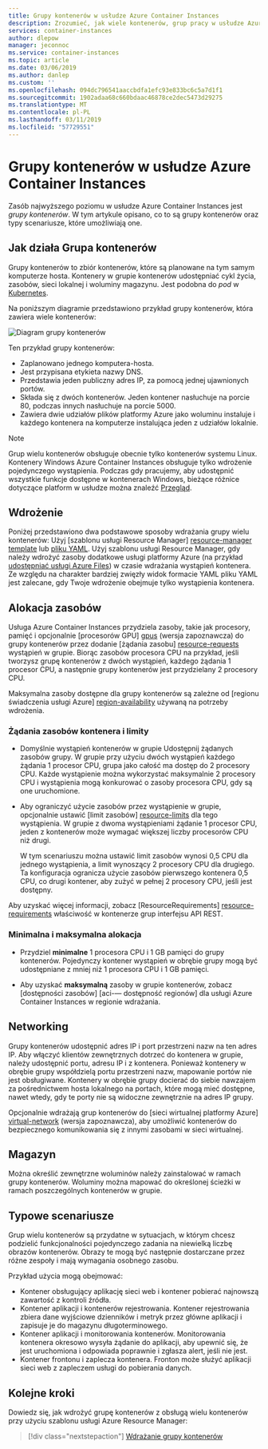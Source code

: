 ```yaml
---
title: Grupy kontenerów w usłudze Azure Container Instances
description: Zrozumieć, jak wiele kontenerów, grup pracy w usłudze Azure Container Instances
services: container-instances
author: dlepow
manager: jeconnoc
ms.service: container-instances
ms.topic: article
ms.date: 03/06/2019
ms.author: danlep
ms.custom: ''
ms.openlocfilehash: 094dc796541aaccbdfa1efc93e833bc6c5a7d1f1
ms.sourcegitcommit: 1902adaa68c660bdaac46878ce2dec5473d29275
ms.translationtype: MT
ms.contentlocale: pl-PL
ms.lasthandoff: 03/11/2019
ms.locfileid: "57729551"
---
```

# <a name="container-groups-in-azure-container-instances"></a>Grupy kontenerów w usłudze Azure Container Instances

Zasób najwyższego poziomu w usłudze Azure Container Instances jest *grupy kontenerów*. W tym artykule opisano, co to są grupy kontenerów oraz typy scenariusze, które umożliwiają one.

## <a name="how-a-container-group-works"></a>Jak działa Grupa kontenerów

Grupy kontenerów to zbiór kontenerów, które są planowane na tym samym komputerze hosta. Kontenery w grupie kontenerów udostępniać cykl życia, zasobów, sieci lokalnej i woluminy magazynu. Jest podobna do *pod* w [Kubernetes][kubernetes-pod].

Na poniższym diagramie przedstawiono przykład grupy kontenerów, która zawiera wiele kontenerów:

![Diagram grupy kontenerów][container-groups-example]

Ten przykład grupy kontenerów:

* Zaplanowano jednego komputera-hosta.
* Jest przypisana etykieta nazwy DNS.
* Przedstawia jeden publiczny adres IP, za pomocą jednej ujawnionych portów.
* Składa się z dwóch kontenerów. Jeden kontener nasłuchuje na porcie 80, podczas innych nasłuchuje na porcie 5000.
* Zawiera dwie udziałów plików platformy Azure jako woluminu instaluje i każdego kontenera na komputerze instalująca jeden z udziałów lokalnie.

> [!NOTE]
> Grup wielu kontenerów obsługuje obecnie tylko kontenerów systemu Linux. Kontenery Windows Azure Container Instances obsługuje tylko wdrożenie pojedynczego wystąpienia. Podczas gdy pracujemy, aby udostępnić wszystkie funkcje dostępne w kontenerach Windows, bieżące różnice dotyczące platform w usłudze można znaleźć [Przegląd](container-instances-overview.md#linux-and-windows-containers).

## <a name="deployment"></a>Wdrożenie

Poniżej przedstawiono dwa podstawowe sposoby wdrażania grupy wielu kontenerów: Użyj [szablonu usługi Resource Manager] [ resource-manager template] lub [pliku YAML][yaml-file]. Użyj szablonu usługi Resource Manager, gdy należy wdrożyć zasoby dodatkowe usługi platformy Azure (na przykład [udostępniać usługi Azure Files][azure-files]) w czasie wdrażania wystąpień kontenera. Ze względu na charakter bardziej zwięzły widok formacie YAML pliku YAML jest zalecane, gdy Twoje wdrożenie obejmuje tylko wystąpienia kontenera.

## <a name="resource-allocation"></a>Alokacja zasobów

Usługa Azure Container Instances przydziela zasoby, takie jak procesory, pamięć i opcjonalnie [procesorów GPU] [ gpus] (wersja zapoznawcza) do grupy kontenerów przez dodanie [żądania zasobu] [ resource-requests] wystąpień w grupie. Biorąc zasobów procesora CPU na przykład, jeśli tworzysz grupę kontenerów z dwóch wystąpień, każdego żądania 1 procesor CPU, a następnie grupy kontenerów jest przydzielany 2 procesory CPU.

Maksymalna zasoby dostępne dla grupy kontenerów są zależne od [regionu świadczenia usługi Azure] [ region-availability] używaną na potrzeby wdrożenia.

### <a name="container-resource-requests-and-limits"></a>Żądania zasobów kontenera i limity

* Domyślnie wystąpień kontenerów w grupie Udostępnij żądanych zasobów grupy. W grupie przy użyciu dwóch wystąpień każdego żądania 1 procesor CPU, grupa jako całość ma dostęp do 2 procesory CPU. Każde wystąpienie można wykorzystać maksymalnie 2 procesory CPU i wystąpienia mogą konkurować o zasoby procesora CPU, gdy są one uruchomione.

* Aby ograniczyć użycie zasobów przez wystąpienie w grupie, opcjonalnie ustawić [limit zasobów] [ resource-limits] dla tego wystąpienia. W grupie z dwoma wystąpieniami żądanie 1 procesor CPU, jeden z kontenerów może wymagać większej liczby procesorów CPU niż drugi.

  W tym scenariuszu można ustawić limit zasobów wynosi 0,5 CPU dla jednego wystąpienia, a limit wynoszący 2 procesory CPU dla drugiego. Ta konfiguracja ogranicza użycie zasobów pierwszego kontenera 0,5 CPU, co drugi kontener, aby zużyć w pełnej 2 procesory CPU, jeśli jest dostępny.

Aby uzyskać więcej informacji, zobacz [ResourceRequirements] [ resource-requirements] właściwość w kontenerze grup interfejsu API REST.

### <a name="minimum-and-maximum-allocation"></a>Minimalna i maksymalna alokacja

* Przydziel **minimalne** 1 procesora CPU i 1 GB pamięci do grupy kontenerów. Pojedynczy kontener wystąpień w obrębie grupy mogą być udostępniane z mniej niż 1 procesora CPU i 1 GB pamięci. 

* Aby uzyskać **maksymalną** zasoby w grupie kontenerów, zobacz [dostępności zasobów] [aci-— dostępność regionów] dla usługi Azure Container Instances w regionie wdrażania.

## <a name="networking"></a>Networking

Grupy kontenerów udostępnić adres IP i port przestrzeni nazw na ten adres IP. Aby włączyć klientów zewnętrznych dotrzeć do kontenera w grupie, należy udostępnić portu, adresu IP i z kontenera. Ponieważ kontenery w obrębie grupy współdzielą portu przestrzeni nazw, mapowanie portów nie jest obsługiwane. Kontenery w obrębie grupy docierać do siebie nawzajem za pośrednictwem hosta lokalnego na portach, które mogą mieć dostępne, nawet wtedy, gdy te porty nie są widoczne zewnętrznie na adres IP grupy.

Opcjonalnie wdrażają grup kontenerów do [sieci wirtualnej platformy Azure] [ virtual-network] (wersja zapoznawcza), aby umożliwić kontenerów do bezpiecznego komunikowania się z innymi zasobami w sieci wirtualnej.

## <a name="storage"></a>Magazyn

Można określić zewnętrzne woluminów należy zainstalować w ramach grupy kontenerów. Woluminy można mapować do określonej ścieżki w ramach poszczególnych kontenerów w grupie.

## <a name="common-scenarios"></a>Typowe scenariusze

Grup wielu kontenerów są przydatne w sytuacjach, w którym chcesz podzielić funkcjonalności pojedynczego zadania na niewielką liczbę obrazów kontenerów. Obrazy te mogą być następnie dostarczane przez różne zespoły i mają wymagania osobnego zasobu.

Przykład użycia mogą obejmować:

* Kontener obsługujący aplikację sieci web i kontener pobierać najnowszą zawartość z kontroli źródła.
* Kontener aplikacji i kontenerów rejestrowania. Kontener rejestrowania zbiera dane wyjściowe dzienników i metryk przez główne aplikacji i zapisuje je do magazynu długoterminowego.
* Kontener aplikacji i monitorowania kontenerów. Monitorowania kontenera okresowo wysyła żądanie do aplikacji, aby upewnić się, że jest uruchomiona i odpowiada poprawnie i zgłasza alert, jeśli nie jest.
* Kontener frontonu i zaplecza kontenera. Fronton może służyć aplikacji sieci web z zapleczem usługi do pobierania danych. 

## <a name="next-steps"></a>Kolejne kroki

Dowiedz się, jak wdrożyć grupę kontenerów z obsługą wielu kontenerów przy użyciu szablonu usługi Azure Resource Manager:

> [!div class="nextstepaction"]
> [Wdrażanie grupy kontenerów][resource-manager template]

<!-- IMAGES -->
[container-groups-example]: ./media/container-instances-container-groups/container-groups-example.png

<!-- LINKS - External -->
[dcos-pod]: https://dcos.io/docs/1.10/deploying-services/pods/
[kubernetes-pod]: https://kubernetes.io/docs/concepts/workloads/pods/pod/

<!-- LINKS - Internal -->
[resource-manager template]: container-instances-multi-container-group.md
[yaml-file]: container-instances-multi-container-yaml.md
[region-availability]: container-instances-region-availability.md
[resource-requests]: /rest/api/container-instances/containergroups/createorupdate#resourcerequests
[resource-limits]: /rest/api/container-instances/containergroups/createorupdate#resourcelimits
[resource-requirements]: /rest/api/container-instances/containergroups/createorupdate#resourcerequirements
[azure-files]: container-instances-volume-azure-files.md
[virtual-network]: container-instances-vnet.md
[gpus]: container-instances-gpu.md